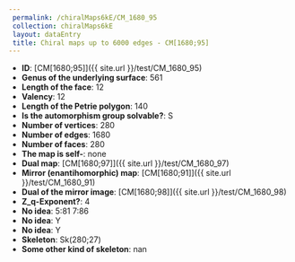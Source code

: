 ```yaml
--- 
 permalink: /chiralMaps6kE/CM_1680_95 
 collection: chiralMaps6kE
 layout: dataEntry
 title: Chiral maps up to 6000 edges - CM[1680;95]
---
```


- **ID**: [CM[1680;95]]({{ site.url }}/test/CM_1680_95)
- **Genus of the underlying surface**: 561
- **Length of the face**: 12
- **Valency**: 12
- **Length of the Petrie polygon**: 140
- **Is the automorphism group solvable?**: S
- **Number of vertices**: 280
- **Number of edges**: 1680
- **Number of faces**: 280
- **The map is self-**: none
- **Dual map**: [CM[1680;97]]({{ site.url }}/test/CM_1680_97)
- **Mirror (enantihomorphic) map**: [CM[1680;91]]({{ site.url }}/test/CM_1680_91)
- **Dual of the mirror image**: [CM[1680;98]]({{ site.url }}/test/CM_1680_98)
- **Z_q-Exponent?**: 4
- **No idea**:  5:81 7:86
- **No idea**: Y
- **No idea**: Y
- **Skeleton**: Sk(280;27)
- **Some other kind of skeleton**: nan
